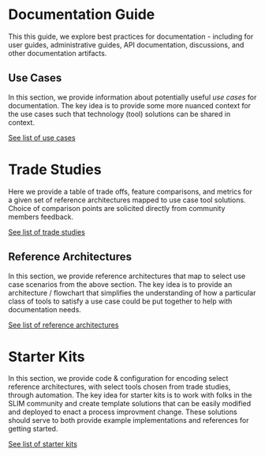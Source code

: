 # Documentation Guide

This this guide, we explore best practices for documentation - including for user guides, administrative guides, API documentation, discussions, and other documentation artifacts. 

## Use Cases

In this section, we provide information about potentially useful *use cases* for documentation. The key idea is to provide some more nuanced context for the use cases such that technology (tool) solutions can be shared in context. 

[See list of use cases](use-cases/README.md)

# Trade Studies

Here we provide a table of trade offs, feature comparisons, and metrics for a given set of reference architectures mapped to use case tool solutions. Choice of comparison points are solicited directly from community members feedback.

[See list of trade studies](trade-studies/README.md)

## Reference Architectures

In this section, we provide reference architectures that map to select use case scenarios from the above section. The key idea is to provide an architecture / flowchart that simplifies the understanding of how a particular class of tools to satisfy a use case could be put together to help with documentation needs. 

[See list of reference architectures](reference-architectures/README.md)

# Starter Kits

In this section, we provide code & configuration for encoding select reference architectures, with select tools chosen from trade studies, through automation. The key idea for starter kits is to work with folks in the SLIM community and create template solutions that can be easily modified and deployed to enact a process improvment change. These solutions should serve to both provide example implementations and references for getting started. 

[See list of starter kits](starter-kits/README.md)